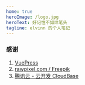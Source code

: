 ```yaml
---
home: true
heroImage: /logo.jpg
heroText: 好记性不如烂笔头
tagline: elvinn 的个人笔记
---
```


### 感谢

1. [VuePress](https://github.com/vuejs/vuepress)
2. [rawpixel.com / Freepik](https://www.freepik.com)
3. [腾讯云 - 云开发 CloudBase](https://www.cloudbase.net/)

<main-footer />
